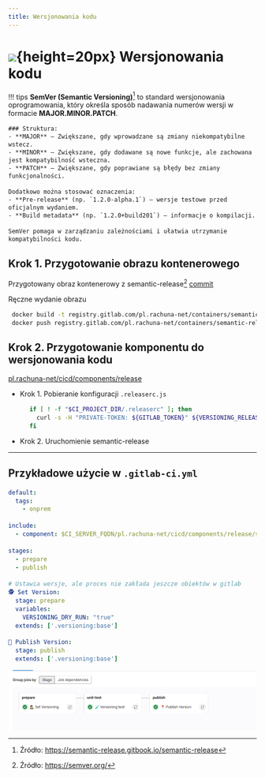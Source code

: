 ```yaml
---
title: Wersjonowania kodu
---
```


# ![](https://gitlab.com/pl.rachuna-net/infrastructure/terraform/modules/gitlab-project/-/raw/main/images/gitlab.png){height=20px} Wersjonowania kodu

!!! tips
    **SemVer (Semantic Versioning)**[^1] to standard wersjonowania oprogramowania, który określa sposób nadawania numerów wersji w formacie **MAJOR.MINOR.PATCH**.  

    ### Struktura:
    - **MAJOR** – Zwiększane, gdy wprowadzane są zmiany niekompatybilne wstecz.  
    - **MINOR** – Zwiększane, gdy dodawane są nowe funkcje, ale zachowana jest kompatybilność wsteczna.  
    - **PATCH** – Zwiększane, gdy poprawiane są błędy bez zmiany funkcjonalności.  

    Dodatkowo można stosować oznaczenia:
    - **Pre-release** (np. `1.2.0-alpha.1`) – wersje testowe przed oficjalnym wydaniem.
    - **Build metadata** (np. `1.2.0+build201`) – informacje o kompilacji.

    SemVer pomaga w zarządzaniu zależnościami i ułatwia utrzymanie kompatybilności kodu.

<!-- more -->

## Krok 1. Przygotowanie obrazu kontenerowego

Przygotowany obraz kontenerowy z semantic-release[^2] 
[commit](https://gitlab.com/pl.rachuna-net/containers/semantic-release/-/blob/7fa2f283201ba7c8dcd72d8170f146c3b301a497/Dockerfile)

Ręczne wydanie obrazu
```bash
 docker build -t registry.gitlab.com/pl.rachuna-net/containers/semantic-release:0.0.1 .
 docker push registry.gitlab.com/pl.rachuna-net/containers/semantic-release:0.0.1
```

## Krok 2. Przygotowanie komponentu do wersjonowania kodu
[pl.rachuna-net/cicd/components/release](https://gitlab.com/pl.rachuna-net/cicd/components/release/-/blob/main/templates/semantic-release.yml?ref_type=heads)

- Krok 1. Pobieranie konfiguracji `.releaserc.js`
```bash
      if [ ! -f "$CI_PROJECT_DIR/.releaserc" ]; then
        curl -s -H "PRIVATE-TOKEN: ${GITLAB_TOKEN}" ${VERSIONING_RELEASERC_URL} --output $CI_PROJECT_DIR/.releaserc.js;
      fi
```
- Krok 2. Uruchomienie semantic-release

---
## Przykładowe użycie w `.gitlab-ci.yml`

```yml
default:
  tags:
    - onprem

include:
  - component: $CI_SERVER_FQDN/pl.rachuna-net/cicd/components/release/semantic-release@main

stages:
  - prepare
  - publish

# Ustawia wersje, ale proces nie zakłada jeszcze obiektów w gitlab
🕵 Set Version:
  stage: prepare
  variables:
    VERSIONING_DRY_RUN: "true"
  extends: ['.versioning:base']

📍 Publish Version:
  stage: publish
  extends: ['.versioning:base']
```
![](images/versioning.png)

[^1]: Źródło: https://semantic-release.gitbook.io/semantic-release
[^2]: Źródło: https://semver.org/
